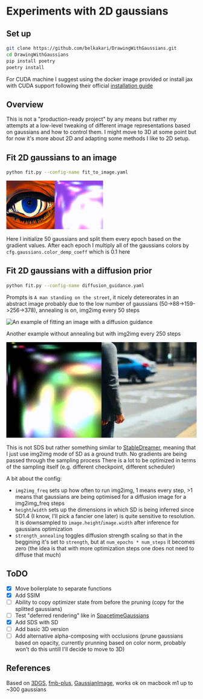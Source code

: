 # Experiments with 2D gaussians

## Set up

```bash
git clone https://github.com/belkakari/DrawingWithGaussians.git
cd DrawingWithGaussians
pip install poetry
poetry install
```

For CUDA machine I suggest using the docker image provided or install jax with CUDA support following their official [installation guide](https://jax.readthedocs.io/en/latest/installation.html)

## Overview
This is not a "production-ready project" by any means but rather my attempts at a low-level tweaking of different image representations based on gaussians and how to control them. I might move to 3D at some point but for now it's more about 2D and adapting some methods I like to 2D setup.

## Fit 2D gaussians to an image

```bash
python fit.py --config-name fit_to_image.yaml
```

![An example of fitting an image](./static/eye_fitting.gif)

Here I initialize 50 gaussians and split them every epoch based on the gradient values. After each epoch I multiply all of the gaussians colors by `cfg.gaussians.color_demp_coeff` which is 0.1 here

## Fit 2D gaussians with a diffusion prior

```bash
python fit.py --config-name diffusion_guidance.yaml
```

Prompts is `A man standing on the street`, it nicely detereorates in an abstract image probably due to the low number of gaussians (50->88->159->256->378), annealing is on, img2img every 50 steps

![An example of fitting an image with a diffusion guidance](./static/diffusion_guided.gif)

Another example without annealing but with img2img every 250 steps

![An example of fitting an image with a diffusion guidance](./static/diffusion_guided_2.gif)

This is not SDS but rather something similar to [StableDreamer](https://arxiv.org/abs/2312.02189), meaning that I just use img2img mode of SD as a ground truth. No gradients are being passed through the sampling process
There is a lot to be optimized in terms of the sampling itself (e.g. different checkpoint, different scheduler)

A bit about the config:
- `img2img_freq` sets up how often to run img2img, 1 means every step, >1 means that gaussians are being optimised for a diffusion image for a img2img_freq steps
- `height`/`width` sets up the dimensions in which SD is being inferred since SD1.4 (I know, I'll pick a fancier one later) is quite sensitive to resolution. It is downsampled to `image.height`/`image.width` after inference for gaussians optimization
- `strength_annealing` toggles diffusion strength scaling so that in the beggining it's set to `strength`, but at `num_epochs * num_steps` it becomes zero (the idea is that with more optimization steps one does not need to diffuse that much)

## ToDO
- [x] Move boilerplate to separate functions
- [x] Add SSIM
- [ ] Ability to copy optimizer state from before the pruning (copy for the splitted gaussians)
- [ ] Test "deferred rendering" like in [SpacetimeGaussians](https://oppo-us-research.github.io/SpacetimeGaussians-website/)
- [x] Add SDS with SD
- [ ] Add basic 3D version
- [ ] Add alternative alpha-composing with occlusions (prune gaussians based on opacity, currently prunning based on color norm, probably won't do this untill I'll decide to move to 3D)

## References
Based on [3DGS](https://repo-sam.inria.fr/fungraph/3d-gaussian-splatting/), [fmb-plus](https://leonidk.com/fmb-plus/), [GaussianImage](https://arxiv.org/abs/2403.08551), works ok on macbook m1 up to ~300 gaussians
